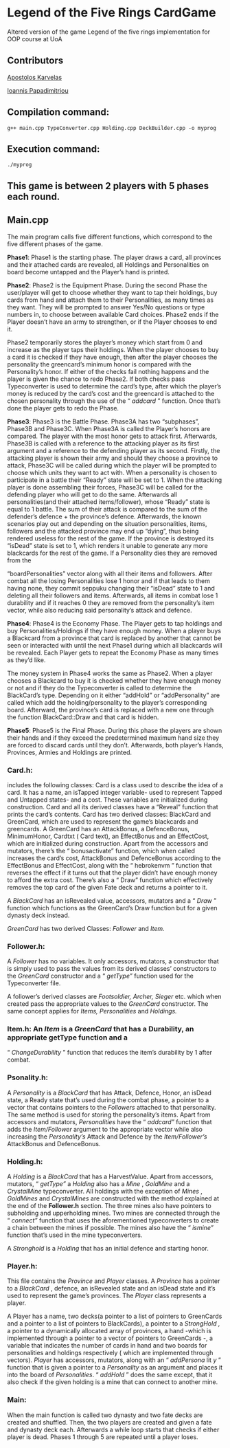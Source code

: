 # Legend of the Five Rings CardGame
Altered version of the game Legend of the five rings implementation for OOP course at UoA
## Contributors
[Apostolos Karvelas](https://github.com/TollisK)

[Ioannis Papadimitriou](https://github.com/Giannis-Papadimitriou)

## Compilation command:

    g++ main.cpp TypeConverter.cpp Holding.cpp DeckBuilder.cpp -o myprog

## Execution command:

    ./myprog

## This game is between 2 players with 5 phases each round.

## Main.cpp
The main program calls five different functions, which correspond to the five
different phases of the game.

**Phase1**: Phase1 is the starting phase. The player draws a card, all provinces and their attached
cards are revealed, all Holdings and Personalities on board become untapped and the Player’s
hand is printed.

**Phase2**: Phase2 is the Equipment Phase. During the second Phase the user/player will get to
choose whether they want to tap their holdings, buy cards from hand and attach them to their
Personalities, as many times as they want. They will be prompted to answer Yes/No questions
or type numbers in, to choose between available Card choices. Phase2 ends if the Player
doesn’t have an army to strengthen, or if the Player chooses to end it.

Phase2 temporarily stores the player’s money which start from 0 and increase as the player taps
their holdings. When the player chooses to buy a card it is checked if they have enough, then
after the player chooses the personality the greencard’s minimum honor is compared with the
Personality’s honor. If either of the checks fail nothing happens and the player is given the
chance to redo Phase2. If both checks pass Typeconverter is used to determine the card’s type,
after which the player’s money is reduced by the card’s cost and the greencard is attached to the
chosen personality through the use of the “ _addcard_ ” function. Once that’s done the player gets
to redo the Phase.

**Phase3**: Phase3 is the Battle Phase. Phase3A has two “subphases”, Phase3B and Phase3C.
When Phase3A is called the Player’s honors are compared. The player with the most honor gets
to attack first. Afterwards, Phase3B is called with a reference to the attacking player as its first
argument and a reference to the defending player as its second. Firstly, the attacking player is
shown their army and should they choose a province to attack, Phase3C will be called during
which the player will be prompted to choose which units they want to act with. When a
personality is chosen to participate in a battle their “Ready” state will be set to 1. When the
attacking player is done assembling their forces, Phase3C will be called for the defending
player who will get to do the same. Afterwards all personalities(and their attached
items/follower), whose “Ready” state is equal to 1 battle. The sum of their attack is compared
to the sum of the defender’s defence + the province’s defence. Afterwards, the known scenarios
play out and depending on the situation personalities, items, followers and the attacked
province may end up “dying”, thus being rendered useless for the rest of the game. If the
province is destroyed its “isDead” state is set to 1, which renders it unable to generate any more
blackcards for the rest of the game. If a Personality dies they are removed from the


“boardPersonalities” vector along with all their items and followers. After combat all the losing
Personalities lose 1 honor and if that leads to them having none, they commit seppuku
changing their “isDead” state to 1 and deleting all their followers and items. Afterwards, all
items in combat lose 1 durability and if it reaches 0 they are removed from the personality’s
item vector, while also reducing said personality’s attack and defence.

**Phase4**: Phase4 is the Economy Phase. The Player gets to tap holdings and buy
Personalities/Holdings if they have enough money. When a player buys a Blackcard from a
province that card is replaced by another that cannot be seen or interacted with until the next
Phase1 during which all blackcards will be revealed. Each Player gets to repeat the Economy
Phase as many times as they’d like.

The money system in Phase4 works the same as Phase2. When a player chooses a Blackcard to
buy it is checked whether they have enough money or not and if they do the Typeconverter is
called to determine the BlackCard’s type. Depending on it either “addHold” or
“addPersonality” are called which add the holding/personality to the player’s corresponding
board. Afterward, the province’s card is replaced with a new one through the function
BlackCard::Draw and that card is hidden.

**Phase5**: Phase5 is the Final Phase. During this phase the players are shown their hands and if
they exceed the predetermined maximum hand size they are forced to discard cards until they
don’t. Afterwards, both player’s Hands, Provinces, Armies and Holdings are printed.



### Card.h: 
includes the following classes: Card is a class used to describe the idea of a card. It has a name, an isTapped integer variable- used to represent Tapped and Untapped states- and a cost. These variables are initialized during construction. Card and all its derived classes have a “Reveal” function that prints the card’s contents. Card has two derived classes: BlackCard and GreenCard, which are used to represent the game’s blackcards and greencards. A GreenCard has an AttackBonus, a DefenceBonus, MinimumHonor, Cardtxt ( Card text), an EffectBonus and an EffectCost, which are initialized during construction. Apart from the accessors and mutators, there’s the “ bonusactivate” function, which when called increases the card’s cost, AttackBonus and DefenceBonus according to the EffectBonus and EffectCost, along with the “ hebrokenvm ” function that reverses the effect if it turns out that the player didn’t have enough money to afford the extra cost. There’s also a “ Draw” function which effectively removes the top card of the given Fate deck and returns a pointer to it.

A _BlackCard_ has an isRevealed value, accessors, mutators and a “ _Draw_ ” function which
functions as the GreenCard’s Draw function but for a given dynasty deck instead.

_GreenCard_ has two derived Classes: _Follower_ and _Item._

### Follower.h:
A _Follower_ has no variables. It only accessors, mutators, a constructor that is
simply used to pass the values from its derived classes’ constructors to the _GreenCard_
constructor and a “ _getType”_ function used for the Typeconverter file.

A follower’s derived classes are _Footsoldier, Archer, Sieger_ etc. which when created pass the
appropriate values to the _GreenCard_ constructor. The same concept applies for _Items,
Personalities_ and _Holdings._

### Item.h: An _Item_ is a _GreenCard_ that has a Durability, an appropriate getType function and a
“ _ChangeDurability_ ” function that reduces the item’s durability by 1 after combat.

### Psonality.h:
A _Personality_ is a _BlackCard_ that has Attack, Defence, Honor, an isDead state, a
Ready state that’s used during the combat phase, a pointer to a vector that contains pointers to
the _Followers_ attached to that personality. The same method is used for storing the
personality’s items. Apart from accessors and mutators, _Personalities_ have the “ _addcard”_
function that adds the _Item/Follower_ argument to the appropriate vector while also increasing
the _Personality’s_ Attack and Defence by the _Item/Follower’s_ AttackBonus and DefenceBonus.

### Holding.h:
A _Holding_ is a _BlackCard_ that has a HarvestValue. Apart from accessors, mutators,
“ _getType”_ a _Holding_ also has a _Mine_ , _GoldMine_ and a _CrystalMine_ typeconverter. All holdings
with the exception of _Mines_ , _GoldMines_ and _CrystalMines_ are constructed with the method
explained at the end of the **Follower.h** section. The three mines also have pointers to
subholding and upperholding mines. Two mines are connected through the “ _connect”_ function
that uses the aforementioned typeconverters to create a chain between the mines if possible.
The mines also have the “ _ismine”_ function that’s used in the mine typeconverters.

A _Stronghold_ is a _Holding_ that has an initial defence and starting honor.

### Player.h:
This file contains the _Province_ and _Player_ classes. A _Province_ has a pointer to a
_BlackCard_ , defence, an isRevealed state and an isDead state and it’s used to represent the
game’s provinces. The _Player_ class represents a player.

A Player has a name, two decks(a pointer to a list of pointers to GreenCards and a pointer to a
list of pointers to BlackCards), a pointer to a _StrongHold ,_ a pointer to a dynamically allocated
array of provinces, a hand -which is implemented through a pointer to a vector of pointers to
GreenCards -, a variable that indicates the number of cards in hand and two boards for
personalities and holdings respectively ( which are implemented through vectors). _Player_ has
accessors, mutators, along with an “ _addPersona_ lit _y_ ” function that is given a pointer to a
_Personality_ as an argument and places it into the board of _Personalities_. “ _addHold_ ” does the
same except, that it also check if the given holding is a mine that can connect to another mine.


### Main:

When the main function is called two dynasty and two fate decks are created and shuffled.
Then, the two players are created and given a fate and dynasty deck each. Afterwards a while
loop starts that checks if either player is dead. Phases 1 through 5 are repeated until a player
loses.


